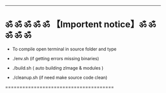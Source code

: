 ***************************************************
  ॐ ॐ ॐ ॐ ॐ 【Importent notice】ॐ ॐ ॐ ॐ ॐ
===================================================
* To compile open terminal in source folder and type

* ./env.sh (if getting errors missing binaries)

* ./build.sh ( auto building zImage & modules )

* ./cleanup.sh (if need make source code clean)
                 
                                   
======================================
